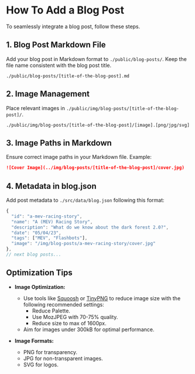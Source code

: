 # How To Add a Blog Post

To seamlessly integrate a blog post, follow these steps.

## 1. Blog Post Markdown File

Add your blog post in Markdown format to `./public/blog-posts/`. Keep the file name consistent with the blog post title.

```plaintext
./public/blog-posts/[title-of-the-blog-post].md
```

## 2. Image Management

Place relevant images in `./public/img/blog-posts/[title-of-the-blog-post]/`.

```plaintext
./public/img/blog-posts/[title-of-the-blog-post]/[image].[png/jpg/svg]
```

## 3. Image Paths in Markdown

Ensure correct image paths in your Markdown file. Example:

```markdown
![Cover Image](../img/blog-posts/[title-of-the-blog-post]/cover.jpg)
```

## 4. Metadata in blog.json

Add post metadata to `./src/data/blog.json` following this format:

```js
{
  "id": "a-mev-racing-story",
  "name": "A (MEV) Racing Story",
  "description": "What do we know about the dark forest 2.0?",
  "date": "05/04/23",
  "tags": ["MEV", "Flashbots"],
  "image": "/img/blog-posts/a-mev-racing-story/cover.jpg"
},
// next blog posts...
```

## Optimization Tips

- **Image Optimization:**

  - Use tools like [Squoosh](https://squoosh.app/) or [TinyPNG](https://tinypng.com/) to reduce image size with the following recommended settings:
    - Reduce Palette.
    - Use MozJPEG with 70-75% quality.
    - Reduce size to max of 1600px.
  - Aim for images under 300kB for optimal performance.

- **Image Formats:**
  - PNG for transparency.
  - JPG for non-transparent images.
  - SVG for logos.
